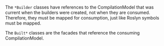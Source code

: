 The `*Builder` classes have references to the CompilationModel that was 
current when the builders were created, not when they are consumed. Therefore,
they must be mapped for consumption, just like Roslyn symbols must be mapped.

The `Built*` classes are the facades that reference the consuming CompilationModel.